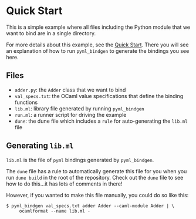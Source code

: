 # Quick Start

This is a simple example where all files including the Python module that we want to bind are in a single directory.

For more details about this example, see the [Quick Start](https://github.com/mooreryan/ocaml_python_bindgen#quick-start).  There you will see an explanation of how to run `pyml_bindgen` to generate the bindings you see here.

## Files

* `adder.py`: the `Adder` class that we want to bind
* `val_specs.txt`: the OCaml value specifications that define the binding functions
* `lib.ml`: library file generated by running `pyml_bindgen`
* `run.ml`: a runner script for driving the example
* `dune`: the dune file which includes a `rule` for auto-generating the `lib.ml` file

## Generating `lib.ml`

`lib.ml` is the file of `pyml` bindings generated by `pyml_bindgen`.

The `dune` file has a rule to automatically generate this file for you when you run `dune build` in the root of the repository.  Check out the `dune` file to see how to do this...it has lots of comments in there!

However, if you wanted to make this file manually, you could do so like this:

```
$ pyml_bindgen val_specs.txt adder Adder --caml-module Adder | \
     ocamlformat --name lib.ml -
```
